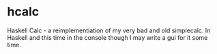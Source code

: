 # hcalc
Haskell Calc - a reimplementiation of my very bad and old simplecalc. In Haskell and this time in the console though I may write a gui for it some time.